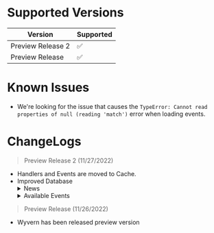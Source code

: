 # Supported Versions

| Version           | Supported          |
| ----------------- | ------------------ |
| Preview Release 2 | :white_check_mark: |
| Preview Release   | :white_check_mark: |

# Known Issues

- We're looking for the issue that causes the `TypeError: Cannot read properties of null (reading 'match')` error when loading events.

# ChangeLogs

> Preview Release 2 (11/27/2022)

- Handlers and Events are moved to Cache.
- Improved Database
  <details>
  <summary>News</summary>
  - Database#get deprecated. Please use Database#fetch instead. (This function is removing fully in Wyvern's future versions.)
  <br>
  - Added events.
  </details>
  <details>
    <summary>Available Events</summary>
    <i>
       databaseCreated<br>
       databaseDeleted<br>
       dataSaveRequest<br>
       dataSaved<br>
       dataDeleteRequest<br>
       dataDeleted<br>
       dataSubstrackRequest<br>
       dataSubstracked<br>
       dataPushRequest<br>
       dataPushed<br>
       dataPullRequest<br>
       dataPulled<br>
       dataFetchRequest<br>
       dataFetched<br>
       dataGetRequest !<br>
       dataGetted !<br>
       dataHasRequest<br>
       dataHased<br>
       error<br>
    </i>
    <i>
      <h5>! This event is removing fully in Wyvern's future versions.</h5>
      <h5>Events are available in Database#Events</h5>
    </i>
  </details>

> Preview Release (11/26/2022)

- Wyvern has been released preview version
